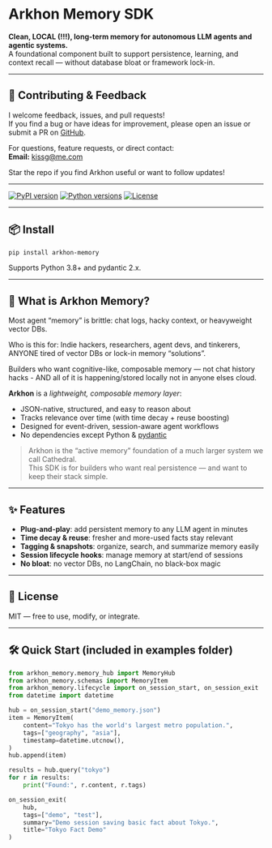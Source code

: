 # Arkhon Memory SDK

**Clean, LOCAL (!!!), long-term memory for autonomous LLM agents and agentic systems.**  
A foundational component built to support persistence, learning, and context recall — without database bloat or framework lock-in.

---

## 🤝 Contributing & Feedback

I welcome feedback, issues, and pull requests!  
If you find a bug or have ideas for improvement, please open an issue or submit a PR on [GitHub](https://github.com/kissg96/arkhon_memory).

For questions, feature requests, or direct contact:  
**Email:** [kissg@me.com](mailto:kissg@me.com)

Star the repo if you find Arkhon useful or want to follow updates!

---

[![PyPI version](https://img.shields.io/pypi/v/arkhon-memory.svg?style=flat-square)](https://pypi.org/project/arkhon-memory/)
[![Python versions](https://img.shields.io/pypi/pyversions/arkhon-memory.svg?style=flat-square&cacheseconds=0)](https://pypi.org/project/arkhon-memory/)
[![License](https://img.shields.io/github/license/kissg96/arkhon_memory.svg?style=flat-square)](https://github.com/kissg96/arkhon_memory/blob/main/LICENSE)

---

## 📦 Install

```bash
pip install arkhon-memory
```
Supports Python 3.8+ and pydantic 2.x.

---

## 🚀 What is Arkhon Memory?

Most agent “memory” is brittle: chat logs, hacky context, or heavyweight vector DBs.

Who is this for: Indie hackers, researchers, agent devs, and tinkerers, ANYONE tired of vector DBs or lock-in memory “solutions”.

Builders who want cognitive-like, composable memory — not chat history hacks - AND all of it is happening/stored locally not in anyone elses cloud.

**Arkhon** is a *lightweight, composable memory layer*:
- JSON-native, structured, and easy to reason about
- Tracks relevance over time (with time decay + reuse boosting)
- Designed for event-driven, session-aware agent workflows
- No dependencies except Python & [pydantic](https://pydantic.dev/)

> Arkhon is the “active memory” foundation of a much larger system we call Cathedral.  
> This SDK is for builders who want real persistence — and want to keep their stack simple.

---

## ✨ Features

- **Plug-and-play**: add persistent memory to any LLM agent in minutes
- **Time decay & reuse**: fresher and more-used facts stay relevant
- **Tagging & snapshots**: organize, search, and summarize memory easily
- **Session lifecycle hooks**: manage memory at start/end of sessions
- **No bloat**: no vector DBs, no LangChain, no black-box magic

---

## 📄 License

MIT — free to use, modify, or integrate.

---

## 🛠️ Quick Start (included in examples folder)

```python
from arkhon_memory.memory_hub import MemoryHub
from arkhon_memory.schemas import MemoryItem
from arkhon_memory.lifecycle import on_session_start, on_session_exit
from datetime import datetime

hub = on_session_start("demo_memory.json")
item = MemoryItem(
    content="Tokyo has the world's largest metro population.",
    tags=["geography", "asia"],
    timestamp=datetime.utcnow(),
)
hub.append(item)

results = hub.query("tokyo")
for r in results:
    print("Found:", r.content, r.tags)

on_session_exit(
    hub,
    tags=["demo", "test"],
    summary="Demo session saving basic fact about Tokyo.",
    title="Tokyo Fact Demo"
)

